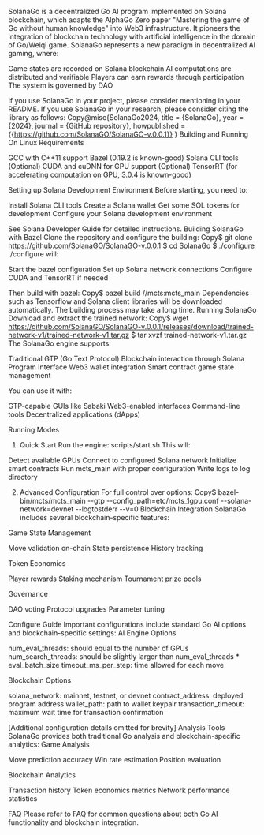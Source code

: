 SolanaGo is a decentralized Go AI program implemented on Solana blockchain, which adapts the AlphaGo Zero paper "Mastering the game of Go without human knowledge" into Web3 infrastructure. It pioneers the integration of blockchain technology with artificial intelligence in the domain of Go/Weiqi game.
SolanaGo represents a new paradigm in decentralized AI gaming, where:

Game states are recorded on Solana blockchain
AI computations are distributed and verifiable
Players can earn rewards through participation
The system is governed by DAO

If you use SolanaGo in your project, please consider mentioning in your README.
If you use SolanaGo in your research, please consider citing the library as follows:
Copy@misc{SolanaGo2024,
  title = {SolanaGo},
  year = {2024},
  journal = {GitHub repository},
  howpublished = {{https://github.com/SolanaGO/SolanaGO-v.0.0.1}}
}
Building and Running
On Linux
Requirements

GCC with C++11 support
Bazel (0.19.2 is known-good)
Solana CLI tools
(Optional) CUDA and cuDNN for GPU support
(Optional) TensorRT (for accelerating computation on GPU, 3.0.4 is known-good)

Setting up Solana Development Environment
Before starting, you need to:

Install Solana CLI tools
Create a Solana wallet
Get some SOL tokens for development
Configure your Solana development environment

See Solana Developer Guide for detailed instructions.
Building SolanaGo with Bazel
Clone the repository and configure the building:
Copy$ git clone https://github.com/SolanaGO/SolanaGO-v.0.0.1
$ cd SolanaGo
$ ./configure
./configure will:

Start the bazel configuration
Set up Solana network connections
Configure CUDA and TensorRT if needed

Then build with bazel:
Copy$ bazel build //mcts:mcts_main
Dependencies such as Tensorflow and Solana client libraries will be downloaded automatically.
The building process may take a long time.
Running SolanaGo
Download and extract the trained network:
Copy$ wget https://github.com/SolanaGO/SolanaGO-v.0.0.1/releases/download/trained-network-v1/trained-network-v1.tar.gz
$ tar xvzf trained-network-v1.tar.gz
The SolanaGo engine supports:

Traditional GTP (Go Text Protocol)
Blockchain interaction through Solana Program Interface
Web3 wallet integration
Smart contract game state management

You can use it with:

GTP-capable GUIs like Sabaki
Web3-enabled interfaces
Command-line tools
Decentralized applications (dApps)

Running Modes
1) Quick Start
Run the engine: scripts/start.sh
This will:

Detect available GPUs
Connect to configured Solana network
Initialize smart contracts
Run mcts_main with proper configuration
Write logs to log directory

2) Advanced Configuration
For full control over options:
Copy$ bazel-bin/mcts/mcts_main --gtp --config_path=etc/mcts_1gpu.conf --solana-network=devnet --logtostderr --v=0
Blockchain Integration
SolanaGo includes several blockchain-specific features:

Game State Management

Move validation on-chain
State persistence
History tracking


Token Economics

Player rewards
Staking mechanism
Tournament prize pools


Governance

DAO voting
Protocol upgrades
Parameter tuning



Configure Guide
Important configurations include standard Go AI options and blockchain-specific settings:
AI Engine Options

num_eval_threads: should equal to the number of GPUs
num_search_threads: should be slightly larger than num_eval_threads * eval_batch_size
timeout_ms_per_step: time allowed for each move

Blockchain Options

solana_network: mainnet, testnet, or devnet
contract_address: deployed program address
wallet_path: path to wallet keypair
transaction_timeout: maximum wait time for transaction confirmation

[Additional configuration details omitted for brevity]
Analysis Tools
SolanaGo provides both traditional Go analysis and blockchain-specific analytics:
Game Analysis

Move prediction accuracy
Win rate estimation
Position evaluation

Blockchain Analytics

Transaction history
Token economics metrics
Network performance statistics

FAQ
Please refer to FAQ for common questions about both Go AI functionality and blockchain integration.
